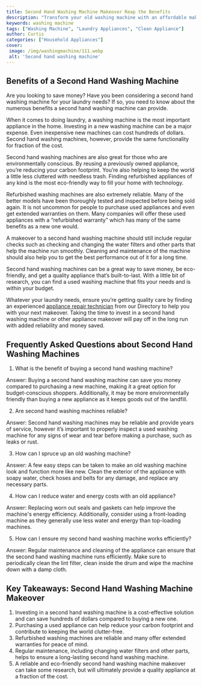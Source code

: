 ```yaml
---
title: Second Hand Washing Machine Makeover Reap the Benefits
description: "Transform your old washing machine with an affordable makeover and get the same results as buying a new one Learn how to make your second-hand washing machine perform like new and reap the many cost-saving benefits"
keywords: washing machine
tags: ["Washing Machine", "Laundry Appliances", "Clean Appliance"]
author: Curtis
categories: ["Household Appliances"]
cover: 
 image: /img/washingmachine/111.webp
 alt: 'Second hand washing machine'
---
```

## Benefits of a Second Hand Washing Machine

Are you looking to save money? Have you been considering a second hand washing machine for your laundry needs? If so, you need to know about the numerous benefits a second hand washing machine can provide. 

When it comes to doing laundry, a washing machine is the most important appliance in the home. Investing in a new washing machine can be a major expense. Even inexpensive new machines can cost hundreds of dollars. Second hand washing machines, however, provide the same functionality for fraction of the cost. 

Second hand washing machines are also great for those who are environmentally conscious. By reusing a previously owned appliance, you’re reducing your carbon footprint. You’re also helping to keep the world a little less cluttered with needless trash. Finding refurbished appliances of any kind is the most eco-friendly way to fill your home with technology. 

Refurbished washing machines are also extremely reliable. Many of the better models have been thoroughly tested and inspected before being sold again. It is not uncommon for people to purchase used appliances and even get extended warranties on them. Many companies will offer these used appliances with a “refurbished warranty” which has many of the same benefits as a new one would.

A makeover to a second hand washing machine should still include regular checks such as checking and changing the water filters and other parts that help the machine run smoothly. Cleaning and maintenance of the machine should also help you to get the best performance out of it for a long time.

Second hand washing machines can be a great way to save money, be eco-friendly, and get a quality appliance that’s built-to-last. With a little bit of research, you can find a used washing machine that fits your needs and is within your budget. 

Whatever your laundry needs, ensure you’re getting quality care by finding an experienced [appliance repair technician](./pages/appliance-repair-technicians) from our Directory to help you with your next makeover. Taking the time to invest in a second hand washing machine or other appliance makeover will pay off in the long run with added reliability and money saved.

## Frequently Asked Questions about Second Hand Washing Machines

1. What is the benefit of buying a second hand washing machine? 
 
Answer: Buying a second hand washing machine can save you money compared to purchasing a new machine, making it a great option for budget-conscious shoppers. Additionally, it may be more environmentally friendly than buying a new appliance as it keeps goods out of the landfill.

2. Are second hand washing machines reliable? 

Answer: Second hand washing machines may be reliable and provide years of service, however it’s important to properly inspect a used washing machine for any signs of wear and tear before making a purchase, such as leaks or rust.

3. How can I spruce up an old washing machine? 

Answer: A few easy steps can be taken to make an old washing machine look and function more like new. Clean the exterior of the appliance with soapy water, check hoses and belts for any damage, and replace any necessary parts.

4. How can I reduce water and energy costs with an old appliance? 

Answer: Replacing worn out seals and gaskets can help improve the machine's energy efficiency. Additionally, consider using a front-loading machine as they generally use less water and energy than top-loading machines.

5. How can I ensure my second hand washing machine works efficiently? 

Answer: Regular maintenance and cleaning of the appliance can ensure that the second hand washing machine runs efficiently. Make sure to periodically clean the lint filter, clean inside the drum and wipe the machine down with a damp cloth.

## Key Takeaways: Second Hand Washing Machine Makeover
1. Investing in a second hand washing machine is a cost-effective solution and can save hundreds of dollars compared to buying a new one. 
2. Purchasing a used appliance can help reduce your carbon footprint and contribute to keeping the world clutter-free. 
3. Refurbished washing machines are reliable and many offer extended warranties for peace of mind. 
4. Regular maintenance, including changing water filters and other parts, helps to ensure a long-lasting second hand washing machine. 
5. A reliable and eco-friendly second hand washing machine makeover can take some research, but will ultimately provide a quality appliance at a fraction of the cost.
